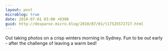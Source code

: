 ```yaml
---
layout: post
microblog: true
date: 2010-07-01 03:00 +0300
guid: http://desparoz.micro.blog/2010/07/01/t17525572727.html
---
```

Out taking photos on a crisp winters morning in Sydney. 
Fun to be out early - after the challenge of leaving a warm bed!
